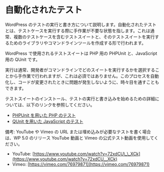 <!--
# Automated Testing
-->

# 自動化されたテスト

<!--
This is an overview of running and writing tests for WordPress. Automated testing is running test cases where manual intervention is not required to run each one. This is usually in the form of writing test suites which have multiple test cases and a library and command line tool that runs the test suite or suites.
-->

WordPress のテストの実行と書き方について説明します。自動化されたテストとは、テストケースを実行する際に手作業が不要な状態を指します。これは通常、複数のテストケースを含むテストスイートと、そのテストスイートを実行するためのライブラリやコマンドラインツールを作成する形で行われます。

<!--
The test suites WordPress uses are PHPUnit for PHP and QUnit for JavaScript.
-->

WordPress で使用されるテストスイートは PHP 用の PHPUnit と、JavaScript 用の QUnit です。

<!--
Execution is usually manual, from the developer choosing which suites on the command line to run, but this isn’t required. The process could be automated and looked over from time to time to ensure that when the code changed, no problems were introduced.
-->

実行は通常、開発者がコマンドラインでどのスイートを実行するかを選択することから手作業で行われますが、これは必須ではありません。このプロセスを自動化し、コードが変更されたときに問題が発生しないように、時々目を通すこともできます。

<!--
For more information on getting started installing the test suites and running and writing tests, follow the links below:
-->

テストスイートのインストール、テストの実行と書き込みを始めるための詳細については、以下のリンクを参照してください。

<!--
*   [Testing PHP with PHPUnit](https://make.wordpress.org/core/handbook/testing/phpunit/)
*   [Testing JavaScript with QUnit](https://make.wordpress.org/core/handbook/testing/phpunit/qunit/)
-->

*   [PHPUnit を用いた PHP のテスト](https://make.wordpress.org/core/handbook/testing/phpunit/)
*   [QUnit を用いた JavaScript のテスト](https://make.wordpress.org/core/handbook/testing/phpunit/qunit/)

<!--
Note: If writing a test requiring a YouTube or Vimeo URL/embed, please use the WP 5.0 release YouTube video and the official Vimeo test video:
-->

備考: YouTube や Vimeo の URL または埋め込みが必要なテストを書く場合は、WP 5.0 のリリース YouTube 動画と Vimeo の公式テスト動画を使用してください。

<!--
*   YouTube: [https://www.youtube.com/watch?v=72xdCU\_\_XCk](https://www.youtube.com/watch?v=72xdCU__XCk)
*   Vimeo: [https://vimeo.com/76979871](https://vimeo.com/76979871)
-->

*   YouTube: [https://www.youtube.com/watch?v=72xdCU\_\_XCk](https://www.youtube.com/watch?v=72xdCU__XCk)
*   Vimeo: [https://vimeo.com/76979871](https://vimeo.com/76979871)
